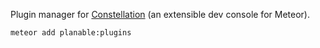 Plugin manager for [Constellation](https://atmospherejs.com/constellation/console) (an extensible dev console for Meteor).

`meteor add planable:plugins`